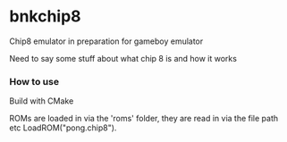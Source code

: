 # bnkchip8
Chip8 emulator in preparation for gameboy emulator

Need to say some stuff about what chip 8 is and how it works

### How to use
Build with CMake

ROMs are loaded in via the 'roms' folder, they are read in via the file path etc LoadROM("pong.chip8").
